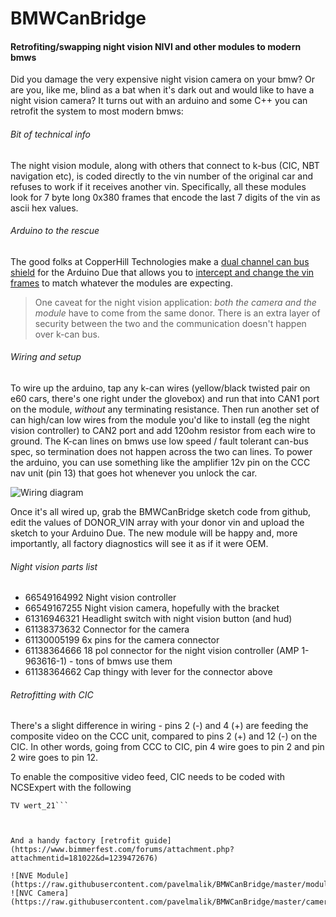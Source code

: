 # BMWCanBridge
#### Retrofiting/swapping night vision NIVI and other modules to modern bmws

Did you damage the very expensive night vision camera on your bmw? Or are you, like me, blind as a bat when it's dark out and would like to have a night vision camera? It turns out with an arduino and some C++ you can retrofit the system to most modern bmws:

###### Bit of technical info
The night vision module, along with others that connect to k-bus (CIC, NBT navigation etc), is coded directly to the vin number of the original car and refuses to work if it receives another vin. Specifically, all these modules look for 7 byte long 0x380 frames that encode the last 7 digits of the vin as ascii hex values. 

###### Arduino to the rescue
The good folks at CopperHill Technologies make a [dual channel can bus shield](http://copperhilltech.com/arduino-based-ecu-development-board-with-dual-can-bus-interface/) for the Arduino Due that allows you to [intercept and change the vin frames](https://en.wikipedia.org/wiki/Man-in-the-middle_attack) to match whatever the modules are expecting. 

>One caveat for the night vision application: *both the camera and the module* have to come from the same donor. There is an extra layer of security between the two and the communication doesn't happen over k-can bus.



###### Wiring and setup
To wire up the arduino, tap any k-can wires (yellow/black twisted pair on e60 cars, there's one right under the glovebox) and run that into CAN1 port on the module, *without* any terminating resistance. Then run another set of can high/can low wires from the module you'd like to install (eg the night vision controller) to CAN2 port and add 120ohm resistor from each wire to ground. The K-can lines on bmws use low speed / fault tolerant can-bus spec, so termination does not happen across the two can lines. To power the arduino, you can use something like the amplifier 12v pin on the CCC nav unit (pin 13) that goes hot whenever you unlock the car.

![Wiring diagram](https://raw.githubusercontent.com/pavelmalik/BMWCanBridge/master/attachment.jpeg)

Once it's all wired up, grab the BMWCanBridge sketch code from github, edit the values of DONOR_VIN array with your donor vin and upload the sketch to your Arduino Due. The new module will be happy and, more importantly, all factory diagnostics will see it as if it were OEM.


###### Night vision parts list


* 66549164992 Night vision controller
* 66549167255 Night vision camera, hopefully with the bracket
* 61316946321 Headlight switch with night vision button (and hud)
* 61138373632 Connector for the camera
* 61130005199 6x pins for the camera connector
* 61138364666 18 pol connector for the night vision controller (AMP 1-963616-1) - tons of bmws use them
* 61138364662 Cap thingy with lever for the connector above 


###### Retrofitting with CIC
There's a slight difference in wiring - pins 2 (-) and 4 (+) are feeding the composite video on the CCC unit, compared to pins 2 (+) and 12 (-) on the CIC. In other words, going from CCC to CIC, pin 4 wire goes to pin 2 and pin 2 wire goes to pin 12. 

To enable the compositive video feed, CIC needs to be coded with NCSExpert with the following
```NVC wert_21
TV wert_21```



And a handy factory [retrofit guide](https://www.bimmerfest.com/forums/attachment.php?attachmentid=181022&d=1239472676)

![NVE Module](https://raw.githubusercontent.com/pavelmalik/BMWCanBridge/master/module.jpg)
![NVC Camera](https://raw.githubusercontent.com/pavelmalik/BMWCanBridge/master/camera.jpg)

